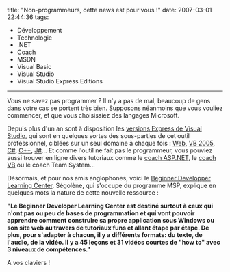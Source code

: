 title: "Non-programmeurs, cette news est pour vous !"
date: 2007-03-01 22:44:36
tags:
  - Développement
  - Technologie
  - .NET
  - Coach
  - MSDN
  - Visual Basic
  - Visual Studio
  - Visual Studio Express Editions
---

Vous ne savez pas programmer&nbsp;? Il n'y a pas de mal, beaucoup de gens dans votre cas se portent très bien. Supposons néanmoins que vous vouliez commencer, et que vous choisissiez des langages Microsoft.

Depuis plus d'un an sont à disposition les [versions Express de Visual Studio](//msdn.microsoft.com/fr-fr/default.aspx), qui sont en quelques sortes des sous-parties de cet outil professionnel, ciblées sur un seul domaine à chaque fois&nbsp;: [Web](//msdn.microsoft.com/fr-fr/default.aspx), [VB 2005](//msdn.microsoft.com/fr-fr/default.aspx), [C#](//msdn.microsoft.com/fr-fr/default.aspx), [C++](//msdn.microsoft.com/fr-fr/default.aspx), [J#](http://msdn.microsoft.com/fr-fr/default.aspx)&#8230;
Et comme l'outil ne fait pas le programmeur, vous pouviez aussi trouver en ligne divers tutoriaux comme le [coach ASP.NET](//msdn.microsoft.com/en-us/aa336522), le [coach VB](http://msdn.microsoft.com/fr-fr/default.aspx) ou le coach Team System&#8230;

Désormais, et pour nos amis anglophones, voici le [Beginner Developper Learning Center](http://www.visualstudio.com/en-us/products/visual-studio-express-vs). Ségolène, qui s'occupe du programme MSP, explique en quelques mots la nature de cette nouvelle ressource&nbsp;:

**"Le Beginner Developer Learning Center est destiné surtout à ceux qui n'ont pas ou peu de bases de programmation et qui vont pouvoir apprendre comment construire sa propre application sous Windows ou son site web au travers de tutoriaux funs et allant étape par étape. De plus, pour s'adapter à chacun, il y a différents formats: du texte, de l'audio, de la vidéo. Il y a 45 leçons et 31 vidéos courtes de "how to" avec 3 niveaux de compétences."**

A vos claviers&nbsp;!
